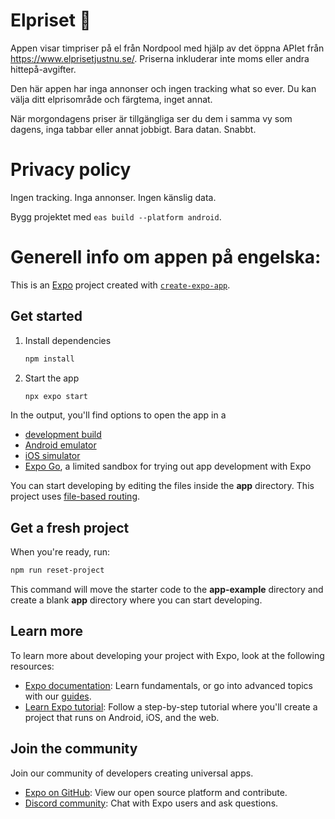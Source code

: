 # Elpriset 👋

Appen visar timpriser på el från Nordpool med hjälp av det öppna APIet från https://www.elprisetjustnu.se/. Priserna inkluderar inte moms eller andra hittepå-avgifter.

Den här appen har inga annonser och ingen tracking what so ever. Du kan välja ditt elprisområde och färgtema, inget annat.

När morgondagens priser är tillgängliga ser du dem i samma vy som dagens, inga tabbar eller annat jobbigt. Bara datan. Snabbt.

# Privacy policy

Ingen tracking. Inga annonser. Ingen känslig data.

Bygg projektet med `eas build --platform android`.

# Generell info om appen på engelska:

This is an [Expo](https://expo.dev) project created with [`create-expo-app`](https://www.npmjs.com/package/create-expo-app).

## Get started

1. Install dependencies

   ```bash
   npm install
   ```

2. Start the app

   ```bash
   npx expo start
   ```

In the output, you'll find options to open the app in a

- [development build](https://docs.expo.dev/develop/development-builds/introduction/)
- [Android emulator](https://docs.expo.dev/workflow/android-studio-emulator/)
- [iOS simulator](https://docs.expo.dev/workflow/ios-simulator/)
- [Expo Go](https://expo.dev/go), a limited sandbox for trying out app development with Expo

You can start developing by editing the files inside the **app** directory. This project uses [file-based routing](https://docs.expo.dev/router/introduction).

## Get a fresh project

When you're ready, run:

```bash
npm run reset-project
```

This command will move the starter code to the **app-example** directory and create a blank **app** directory where you can start developing.

## Learn more

To learn more about developing your project with Expo, look at the following resources:

- [Expo documentation](https://docs.expo.dev/): Learn fundamentals, or go into advanced topics with our [guides](https://docs.expo.dev/guides).
- [Learn Expo tutorial](https://docs.expo.dev/tutorial/introduction/): Follow a step-by-step tutorial where you'll create a project that runs on Android, iOS, and the web.

## Join the community

Join our community of developers creating universal apps.

- [Expo on GitHub](https://github.com/expo/expo): View our open source platform and contribute.
- [Discord community](https://chat.expo.dev): Chat with Expo users and ask questions.
